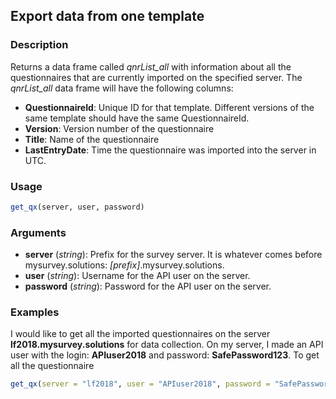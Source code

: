## Export data from one template

### Description
Returns a data frame called *qnrList_all* with information about all the questionnaires that are currently imported on the specified server. The *qnrList_all* data frame will have the following columns:
* **QuestionnaireId**: Unique ID for that template. Different versions of the same template should have the same QuestionnaireId.
* **Version**: Version number of the questionnaire
* **Title**: Name of the questionnaire
* **LastEntryDate**: Time the questionnaire was imported into the server in UTC.

### Usage
```R
get_qx(server, user, password)
```

### Arguments
* **server** (*string*): Prefix for the survey server. It is whatever comes before mysurvey.solutions: *[prefix]*.mysurvey.solutions.
* **user** (*string*): Username for the API user on the server.
* **password** (*string*): Password for the API user on the server.

### Examples
I would like to get all the imported questionnaires on the server **lf2018.mysurvey.solutions** for data collection. On my server, I made an API user with the login: **APIuser2018** and password: **SafePassword123**. To get all the questionnaire

```R
get_qx(server = "lf2018", user = "APIuser2018", password = "SafePassword123")
```
